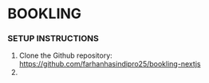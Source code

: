 # BOOKLING

### SETUP INSTRUCTIONS

1. Clone the Github repository: https://github.com/farhanhasindipro25/bookling-nextjs
2.